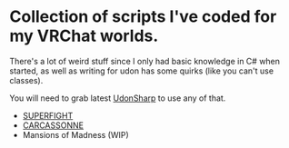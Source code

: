 # Collection of scripts I've coded for my VRChat worlds.

There's a lot of weird stuff since I only had basic knowledge in C# when started, as well as writing for udon has some quirks (like you can't use classes).

You will need to grab latest [UdonSharp](http://github.com/MerlinVR/UdonSharp/releases/latest) to use any of that.

- [SUPERFIGHT](https://vrchat.com/home/world/wrld_21d7cc7a-75df-4752-8199-2bfd678a9a7c)
- [CARCASSONNE](https://vrchat.com/home/world/wrld_72fec55c-75a6-4f07-ad9e-b2d02531de8a)
- Mansions of Madness (WIP)
